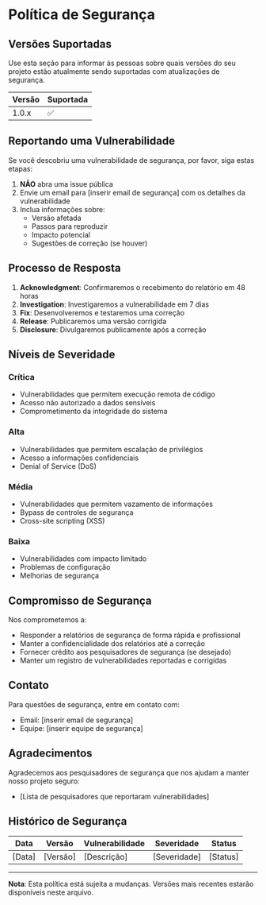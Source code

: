 # Política de Segurança

## Versões Suportadas

Use esta seção para informar às pessoas sobre quais versões do seu projeto estão atualmente sendo suportadas com atualizações de segurança.

| Versão | Suportada          |
| ------- | ------------------ |
| 1.0.x   | :white_check_mark: |

## Reportando uma Vulnerabilidade

Se você descobriu uma vulnerabilidade de segurança, por favor, siga estas etapas:

1. **NÃO** abra uma issue pública
2. Envie um email para [inserir email de segurança] com os detalhes da vulnerabilidade
3. Inclua informações sobre:
   - Versão afetada
   - Passos para reproduzir
   - Impacto potencial
   - Sugestões de correção (se houver)

## Processo de Resposta

1. **Acknowledgment**: Confirmaremos o recebimento do relatório em 48 horas
2. **Investigation**: Investigaremos a vulnerabilidade em 7 dias
3. **Fix**: Desenvolveremos e testaremos uma correção
4. **Release**: Publicaremos uma versão corrigida
5. **Disclosure**: Divulgaremos publicamente após a correção

## Níveis de Severidade

### Crítica
- Vulnerabilidades que permitem execução remota de código
- Acesso não autorizado a dados sensíveis
- Comprometimento da integridade do sistema

### Alta
- Vulnerabilidades que permitem escalação de privilégios
- Acesso a informações confidenciais
- Denial of Service (DoS)

### Média
- Vulnerabilidades que permitem vazamento de informações
- Bypass de controles de segurança
- Cross-site scripting (XSS)

### Baixa
- Vulnerabilidades com impacto limitado
- Problemas de configuração
- Melhorias de segurança

## Compromisso de Segurança

Nos comprometemos a:

- Responder a relatórios de segurança de forma rápida e profissional
- Manter a confidencialidade dos relatórios até a correção
- Fornecer crédito aos pesquisadores de segurança (se desejado)
- Manter um registro de vulnerabilidades reportadas e corrigidas

## Contato

Para questões de segurança, entre em contato com:
- Email: [inserir email de segurança]
- Equipe: [inserir equipe de segurança]

## Agradecimentos

Agradecemos aos pesquisadores de segurança que nos ajudam a manter nosso projeto seguro:

- [Lista de pesquisadores que reportaram vulnerabilidades]

## Histórico de Segurança

| Data | Versão | Vulnerabilidade | Severidade | Status |
|------|--------|----------------|------------|--------|
| [Data] | [Versão] | [Descrição] | [Severidade] | [Status] |

---

**Nota**: Esta política está sujeita a mudanças. Versões mais recentes estarão disponíveis neste arquivo.
